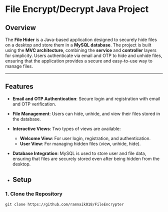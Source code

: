 # File Encrypt/Decrypt Java Project

## Overview

The **File Hider** is a Java-based application designed to securely hide files on a desktop and store them in a **MySQL database**. The project is built using the **MVC architecture**, combining the **service** and **controller** layers for simplicity. Users authenticate via email and OTP to hide and unhide files, ensuring that the application provides a secure and easy-to-use way to manage files.

---

## Features

- **Email and OTP Authentication**: Secure login and registration with email and OTP verification.
- **File Management**: Users can hide, unhide, and view their files stored in the database.
- **Interactive Views**: Two types of views are available:
  - **Welcome View**: For user login, registration, and authentication.
  - **User View**: For managing hidden files (view, unhide, hide).
- **Database Integration**: MySQL is used to store user and file data, ensuring that files are securely stored even after being hidden from the desktop.

- ## Setup

### 1. Clone the Repository

`git clone https://github.com/ramnaik018/FileEncrypter`
